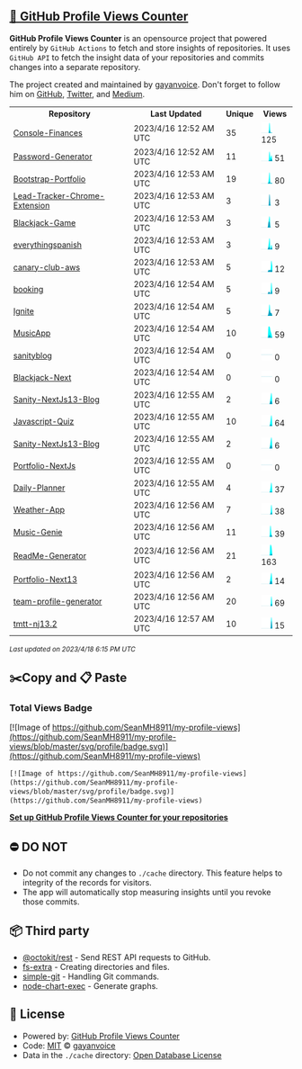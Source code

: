 ## [🚀 GitHub Profile Views Counter](https://github.com/gayanvoice/github-profile-views-counter)
**GitHub Profile Views Counter** is an opensource project that powered entirely by  `GitHub Actions` to fetch and store insights of repositories.
It uses `GitHub API` to fetch the insight data of your repositories and commits changes into a separate repository.

The project created and maintained by [gayanvoice](https://github.com/gayanvoice). Don't forget to follow him on [GitHub](https://github.com/gayanvoice), [Twitter](https://twitter.com/gayanvoice), and [Medium](https://gayanvoice.medium.com/).

<table>
	<tr>
		<th>
			Repository
		</th>
		<th>
			Last Updated
		</th>
		<th>
			Unique
		</th>
		<th>
			Views
		</th>
	</tr>
	<tr>
		<td>
			<a href="https://github.com/SeanMH8911/my-profile-views/tree/master/readme/584894968/year.md">
				Console-Finances
			</a>
		</td>
		<td>
			2023/4/16 12:52 AM UTC
		</td>
		<td>
			35
		</td>
		<td>
			<img alt="Response time graph" src="https://github.com/SeanMH8911/my-profile-views/raw/master/graph/584894968/small/year.png" height="20"> 125
		</td>
	</tr>
	<tr>
		<td>
			<a href="https://github.com/SeanMH8911/my-profile-views/tree/master/readme/585513310/year.md">
				Password-Generator
			</a>
		</td>
		<td>
			2023/4/16 12:52 AM UTC
		</td>
		<td>
			11
		</td>
		<td>
			<img alt="Response time graph" src="https://github.com/SeanMH8911/my-profile-views/raw/master/graph/585513310/small/year.png" height="20"> 51
		</td>
	</tr>
	<tr>
		<td>
			<a href="https://github.com/SeanMH8911/my-profile-views/tree/master/readme/583907672/year.md">
				Bootstrap-Portfolio
			</a>
		</td>
		<td>
			2023/4/16 12:53 AM UTC
		</td>
		<td>
			19
		</td>
		<td>
			<img alt="Response time graph" src="https://github.com/SeanMH8911/my-profile-views/raw/master/graph/583907672/small/year.png" height="20"> 80
		</td>
	</tr>
	<tr>
		<td>
			<a href="https://github.com/SeanMH8911/my-profile-views/tree/master/readme/580162553/year.md">
				Lead-Tracker-Chrome-Extension
			</a>
		</td>
		<td>
			2023/4/16 12:53 AM UTC
		</td>
		<td>
			3
		</td>
		<td>
			<img alt="Response time graph" src="https://github.com/SeanMH8911/my-profile-views/raw/master/graph/580162553/small/year.png" height="20"> 3
		</td>
	</tr>
	<tr>
		<td>
			<a href="https://github.com/SeanMH8911/my-profile-views/tree/master/readme/579362502/year.md">
				Blackjack-Game
			</a>
		</td>
		<td>
			2023/4/16 12:53 AM UTC
		</td>
		<td>
			3
		</td>
		<td>
			<img alt="Response time graph" src="https://github.com/SeanMH8911/my-profile-views/raw/master/graph/579362502/small/year.png" height="20"> 5
		</td>
	</tr>
	<tr>
		<td>
			<a href="https://github.com/SeanMH8911/my-profile-views/tree/master/readme/579332556/year.md">
				everythingspanish
			</a>
		</td>
		<td>
			2023/4/16 12:53 AM UTC
		</td>
		<td>
			3
		</td>
		<td>
			<img alt="Response time graph" src="https://github.com/SeanMH8911/my-profile-views/raw/master/graph/579332556/small/year.png" height="20"> 9
		</td>
	</tr>
	<tr>
		<td>
			<a href="https://github.com/SeanMH8911/my-profile-views/tree/master/readme/477172178/year.md">
				canary-club-aws
			</a>
		</td>
		<td>
			2023/4/16 12:53 AM UTC
		</td>
		<td>
			5
		</td>
		<td>
			<img alt="Response time graph" src="https://github.com/SeanMH8911/my-profile-views/raw/master/graph/477172178/small/year.png" height="20"> 12
		</td>
	</tr>
	<tr>
		<td>
			<a href="https://github.com/SeanMH8911/my-profile-views/tree/master/readme/467704558/year.md">
				booking
			</a>
		</td>
		<td>
			2023/4/16 12:54 AM UTC
		</td>
		<td>
			5
		</td>
		<td>
			<img alt="Response time graph" src="https://github.com/SeanMH8911/my-profile-views/raw/master/graph/467704558/small/year.png" height="20"> 9
		</td>
	</tr>
	<tr>
		<td>
			<a href="https://github.com/SeanMH8911/my-profile-views/tree/master/readme/345693723/year.md">
				Ignite
			</a>
		</td>
		<td>
			2023/4/16 12:54 AM UTC
		</td>
		<td>
			5
		</td>
		<td>
			<img alt="Response time graph" src="https://github.com/SeanMH8911/my-profile-views/raw/master/graph/345693723/small/year.png" height="20"> 7
		</td>
	</tr>
	<tr>
		<td>
			<a href="https://github.com/SeanMH8911/my-profile-views/tree/master/readme/344162179/year.md">
				MusicApp
			</a>
		</td>
		<td>
			2023/4/16 12:54 AM UTC
		</td>
		<td>
			10
		</td>
		<td>
			<img alt="Response time graph" src="https://github.com/SeanMH8911/my-profile-views/raw/master/graph/344162179/small/year.png" height="20"> 59
		</td>
	</tr>
	<tr>
		<td>
			<a href="https://github.com/SeanMH8911/my-profile-views/tree/master/readme/586923820/year.md">
				sanityblog
			</a>
		</td>
		<td>
			2023/4/16 12:54 AM UTC
		</td>
		<td>
			0
		</td>
		<td>
			<img alt="Response time graph" src="https://github.com/SeanMH8911/my-profile-views/raw/master/graph/586923820/small/year.png" height="20"> 0
		</td>
	</tr>
	<tr>
		<td>
			<a href="https://github.com/SeanMH8911/my-profile-views/tree/master/readme/588938614/year.md">
				Blackjack-Next
			</a>
		</td>
		<td>
			2023/4/16 12:54 AM UTC
		</td>
		<td>
			0
		</td>
		<td>
			<img alt="Response time graph" src="https://github.com/SeanMH8911/my-profile-views/raw/master/graph/588938614/small/year.png" height="20"> 0
		</td>
	</tr>
	<tr>
		<td>
			<a href="https://github.com/SeanMH8911/my-profile-views/tree/master/readme/590909651/year.md">
				Sanity-NextJs13-Blog
			</a>
		</td>
		<td>
			2023/4/16 12:55 AM UTC
		</td>
		<td>
			2
		</td>
		<td>
			<img alt="Response time graph" src="https://github.com/SeanMH8911/my-profile-views/raw/master/graph/590909651/small/year.png" height="20"> 6
		</td>
	</tr>
	<tr>
		<td>
			<a href="https://github.com/SeanMH8911/my-profile-views/tree/master/readme/592336177/year.md">
				Javascript-Quiz
			</a>
		</td>
		<td>
			2023/4/16 12:55 AM UTC
		</td>
		<td>
			10
		</td>
		<td>
			<img alt="Response time graph" src="https://github.com/SeanMH8911/my-profile-views/raw/master/graph/592336177/small/year.png" height="20"> 64
		</td>
	</tr>
	<tr>
		<td>
			<a href="https://github.com/SeanMH8911/my-profile-views/tree/master/readme/590909651/year.md">
				Sanity-NextJs13-Blog
			</a>
		</td>
		<td>
			2023/4/16 12:55 AM UTC
		</td>
		<td>
			2
		</td>
		<td>
			<img alt="Response time graph" src="https://github.com/SeanMH8911/my-profile-views/raw/master/graph/590909651/small/year.png" height="20"> 6
		</td>
	</tr>
	<tr>
		<td>
			<a href="https://github.com/SeanMH8911/my-profile-views/tree/master/readme/593131026/year.md">
				Portfolio-NextJs
			</a>
		</td>
		<td>
			2023/4/16 12:55 AM UTC
		</td>
		<td>
			0
		</td>
		<td>
			<img alt="Response time graph" src="https://github.com/SeanMH8911/my-profile-views/raw/master/graph/593131026/small/year.png" height="20"> 0
		</td>
	</tr>
	<tr>
		<td>
			<a href="https://github.com/SeanMH8911/my-profile-views/tree/master/readme/594692402/year.md">
				Daily-Planner
			</a>
		</td>
		<td>
			2023/4/16 12:55 AM UTC
		</td>
		<td>
			4
		</td>
		<td>
			<img alt="Response time graph" src="https://github.com/SeanMH8911/my-profile-views/raw/master/graph/594692402/small/year.png" height="20"> 37
		</td>
	</tr>
	<tr>
		<td>
			<a href="https://github.com/SeanMH8911/my-profile-views/tree/master/readme/597428815/year.md">
				Weather-App
			</a>
		</td>
		<td>
			2023/4/16 12:56 AM UTC
		</td>
		<td>
			7
		</td>
		<td>
			<img alt="Response time graph" src="https://github.com/SeanMH8911/my-profile-views/raw/master/graph/597428815/small/year.png" height="20"> 38
		</td>
	</tr>
	<tr>
		<td>
			<a href="https://github.com/SeanMH8911/my-profile-views/tree/master/readme/598566011/year.md">
				Music-Genie
			</a>
		</td>
		<td>
			2023/4/16 12:56 AM UTC
		</td>
		<td>
			11
		</td>
		<td>
			<img alt="Response time graph" src="https://github.com/SeanMH8911/my-profile-views/raw/master/graph/598566011/small/year.png" height="20"> 39
		</td>
	</tr>
	<tr>
		<td>
			<a href="https://github.com/SeanMH8911/my-profile-views/tree/master/readme/607769046/year.md">
				ReadMe-Generator
			</a>
		</td>
		<td>
			2023/4/16 12:56 AM UTC
		</td>
		<td>
			21
		</td>
		<td>
			<img alt="Response time graph" src="https://github.com/SeanMH8911/my-profile-views/raw/master/graph/607769046/small/year.png" height="20"> 163
		</td>
	</tr>
	<tr>
		<td>
			<a href="https://github.com/SeanMH8911/my-profile-views/tree/master/readme/598312434/year.md">
				Portfolio-Next13
			</a>
		</td>
		<td>
			2023/4/16 12:56 AM UTC
		</td>
		<td>
			2
		</td>
		<td>
			<img alt="Response time graph" src="https://github.com/SeanMH8911/my-profile-views/raw/master/graph/598312434/small/year.png" height="20"> 14
		</td>
	</tr>
	<tr>
		<td>
			<a href="https://github.com/SeanMH8911/my-profile-views/tree/master/readme/609850161/year.md">
				team-profile-generator
			</a>
		</td>
		<td>
			2023/4/16 12:56 AM UTC
		</td>
		<td>
			20
		</td>
		<td>
			<img alt="Response time graph" src="https://github.com/SeanMH8911/my-profile-views/raw/master/graph/609850161/small/year.png" height="20"> 69
		</td>
	</tr>
	<tr>
		<td>
			<a href="https://github.com/SeanMH8911/my-profile-views/tree/master/readme/609584170/year.md">
				tmtt-nj13.2
			</a>
		</td>
		<td>
			2023/4/16 12:57 AM UTC
		</td>
		<td>
			10
		</td>
		<td>
			<img alt="Response time graph" src="https://github.com/SeanMH8911/my-profile-views/raw/master/graph/609584170/small/year.png" height="20"> 15
		</td>
	</tr>
</table>

<small><i>Last updated on 2023/4/18 6:15 PM UTC</i></small>

## ✂️Copy and 📋 Paste
### Total Views Badge
[![Image of https://github.com/SeanMH8911/my-profile-views](https://github.com/SeanMH8911/my-profile-views/blob/master/svg/profile/badge.svg)](https://github.com/SeanMH8911/my-profile-views)

```readme
[![Image of https://github.com/SeanMH8911/my-profile-views](https://github.com/SeanMH8911/my-profile-views/blob/master/svg/profile/badge.svg)](https://github.com/SeanMH8911/my-profile-views)
```
[**Set up GitHub Profile Views Counter for your repositories**](https://github.com/gayanvoice/github-profile-views-counter)
## ⛔ DO NOT
- Do not commit any changes to `./cache` directory. This feature helps to integrity of the records for visitors.
- The app will automatically stop measuring insights until you revoke those commits.
## 📦 Third party

- [@octokit/rest](https://www.npmjs.com/package/@octokit/rest) - Send REST API requests to GitHub.
- [fs-extra](https://www.npmjs.com/package/fs-extra) - Creating directories and files.
- [simple-git](https://www.npmjs.com/package/simple-git) - Handling Git commands.
- [node-chart-exec](https://www.npmjs.com/package/node-chart-exec) - Generate graphs.
## 📄 License
- Powered by: [GitHub Profile Views Counter](https://github.com/gayanvoice/github-profile-views-counter)
- Code: [MIT](./LICENSE) © [gayanvoice](https://github.com/gayanvoice)
- Data in the `./cache` directory: [Open Database License](https://opendatacommons.org/licenses/odbl/1-0/)